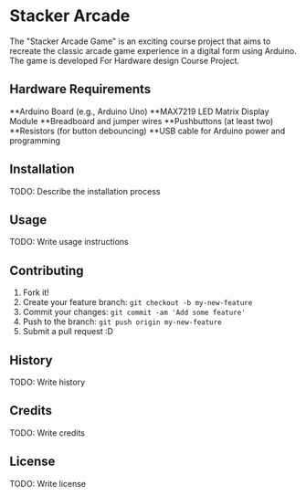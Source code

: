 # Stacker Arcade
 The "Stacker Arcade Game" is an exciting course project that aims to recreate the classic arcade game experience in a digital form using Arduino. The game is developed For Hardware design Course Project.

## Hardware Requirements
**Arduino Board (e.g., Arduino Uno)
**MAX7219 LED Matrix Display Module
**Breadboard and jumper wires
**Pushbuttons (at least two)
**Resistors (for button debouncing)
**USB cable for Arduino power and programming

## Installation
TODO: Describe the installation process
## Usage
TODO: Write usage instructions
## Contributing
1. Fork it!
2. Create your feature branch: `git checkout -b my-new-feature`
3. Commit your changes: `git commit -am 'Add some feature'`
4. Push to the branch: `git push origin my-new-feature`
5. Submit a pull request :D
## History
TODO: Write history
## Credits
TODO: Write credits
## License
TODO: Write license

